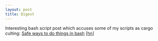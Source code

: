 ```yaml
---
layout: post
title: Digest
---
```


Interesting bash script post which accuses some of my scripts as cargo culting:
[Safe ways to do things in
bash](https://github.com/anordal/shellharden/blob/master/how_to_do_things_safely_in_bash.md)
\[[hn](https://news.ycombinator.com/item?id=17057596)\]
